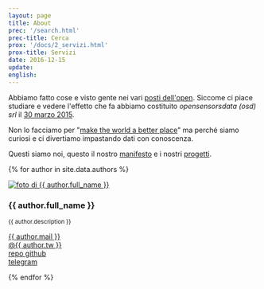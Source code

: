 ```yaml
---
layout: page
title: About
prec: '/search.html'
prec-title: Cerca
prox: '/docs/2_servizi.html'
prox-title: Servizi
date: 2016-12-15
update:
english:
---
```




Abbiamo fatto cose e visto gente nei vari [posti dell'open](https://blog.osd.tools/sod15-%C3%A8-finito-viva-i-dati-a9c2f764a75c#.i4xeezv5v). Siccome ci piace studiare e vedere l'effetto che fa abbiamo costituito *opensensorsdata (osd) srl* il [30 marzo 2015](/documents(statuto)).

Non lo facciamo per "[make the world a better place](https://youtu.be/IXuFrtmOYKg)" ma perché siamo curiosi e ci divertiamo impastando dati con conoscenza.

Questi siamo noi, questo il nostro [manifesto](/docs/5_manifesto.html) e i nostri [progetti](/docs/3_progetti.html).

{% for author in site.data.authors %}
<div class="profile-about">
  <div class="profile-img without-decoration">
    <a href="{{ author.img }}"><img src="{{ author.img }}" alt="foto di {{ author.full_name }}"></a>
  </div>
  <div class="author-info">
    <h3>{{ author.full_name }}</h3> <small>{{ author.description }}</small>
    <p>
      <a href="mailto:{{ author.mail }}">{{ author.mail }}</a><br>
      <a href="http://www.twitter.com/{{ author.tw }}">@{{ author.tw }}</a><br>
      <a href="http://www.github.com/{{ author.tw }}">repo github</a><br>
      <a href="http://www.telegram.com/{{ author.telegram }}">telegram</a><br>
    </p>
  </div>
</div>

{% endfor %}
